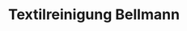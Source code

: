 ---
title: "Textilreinigung Bellmann"
url: /spaichingen/textilreinigung-bellmann/
shop: Wäscherei
---
